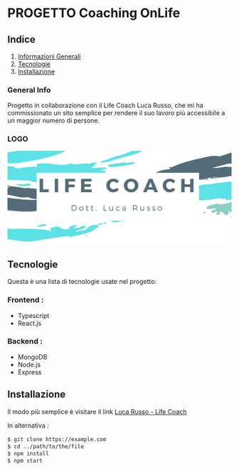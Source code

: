 # PROGETTO Coaching OnLife

## Indice

1. [Informazioni Generali](#general-info)
2. [Tecnologie](#technologies)
3. [Installazione](#installation)

### General Info

Progetto in collaborazione con il Life Coach Luca Russo, che mi ha commissionato un sito semplice per rendere il suo lavoro più accessibile a un maggior numero di persone.

### LOGO

![Image text](logo-md.png)

## Tecnologie

Questa è una lista di tecnologie usate nel progetto:

### Frontend :

- Typescript
- React.js

### Backend :

- MongoDB
- Node.js
- Express

## Installazione

Il modo più semplice è visitare il link [Luca Russo - Life Coach](https://example.com)

In alternativa :

```
$ git clone https://example.com
$ cd ../path/to/the/file
$ npm install
$ npm start
```
